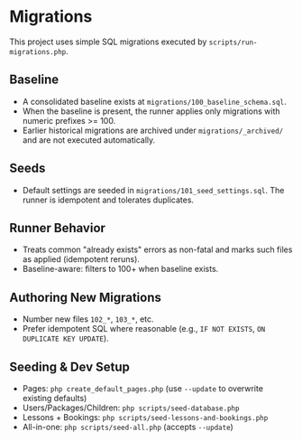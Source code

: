 # Migrations

This project uses simple SQL migrations executed by `scripts/run-migrations.php`.

## Baseline
- A consolidated baseline exists at `migrations/100_baseline_schema.sql`.
- When the baseline is present, the runner applies only migrations with numeric prefixes >= 100.
- Earlier historical migrations are archived under `migrations/_archived/` and are not executed automatically.

## Seeds
- Default settings are seeded in `migrations/101_seed_settings.sql`. The runner is idempotent and tolerates duplicates.

## Runner Behavior
- Treats common "already exists" errors as non-fatal and marks such files as applied (idempotent reruns).
- Baseline-aware: filters to 100+ when baseline exists.

## Authoring New Migrations
- Number new files `102_*`, `103_*`, etc.
- Prefer idempotent SQL where reasonable (e.g., `IF NOT EXISTS`, `ON DUPLICATE KEY UPDATE`).

## Seeding & Dev Setup
- Pages: `php create_default_pages.php` (use `--update` to overwrite existing defaults)
- Users/Packages/Children: `php scripts/seed-database.php`
- Lessons + Bookings: `php scripts/seed-lessons-and-bookings.php`
- All-in-one: `php scripts/seed-all.php` (accepts `--update`)

